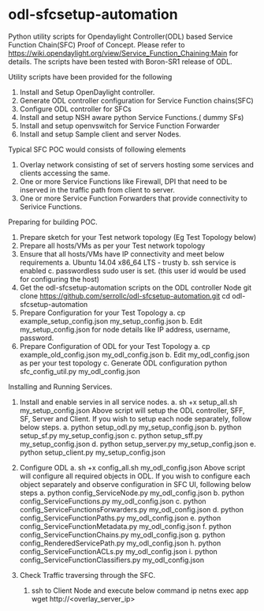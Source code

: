 # odl-sfcsetup-automation
Python utility scripts for Opendaylight Controller(ODL) based Service Function Chain(SFC) Proof of Concept.
Please refer to https://wiki.opendaylight.org/view/Service_Function_Chaining:Main for details.
The scripts have been tested with Boron-SR1 release of ODL.

Utility scripts have been provided for the following
1. Install and Setup OpenDaylight controller.
2. Generate ODL controller configuration for Service Function chains(SFC)
3. Configure ODL controller for SFCs
4. Install and setup  NSH aware python Service Functions.( dummy SFs)
5. Install and setup openvswitch for Service Function Forwarder
6. Install and setup Sample client and server Nodes.

Typical SFC POC would consists of following elements

1. Overlay network consisting of set of servers hosting some services and clients accessing the same.
2. One or more Service Functions like Firewall, DPI that need to be inserved in the traffic path from client to server.
3. One or more Service Function Forwarders that provide connectivity to Serivice Functions.

Preparing for building POC.

1. Prepare sketch for your Test network topology (Eg Test Topology below)
2. Prepare all hosts/VMs as per your Test network topology
3. Ensure that all hosts/VMs have IP connectivity and meet below requirements
    a. Ubuntu 14.04 x86_64 LTS - trusty
    b. ssh service is enabled
    c. passwordless sudo user is set. (this user id would be used for configuring the host)
4. Get the odl-sfcsetup-automation scripts on the ODL controller Node
     git clone https://github.com/serrollc/odl-sfcsetup-automation.git
     cd odl-sfcsetup-automation
6. Prepare Configuration for your Test Topology 
    a. cp example_setup_config.json my_setup_config.json
    b. Edit my_setup_config.json for node details like IP address, username, password.
7. Prepare Configuration of ODL for your Test Topology
    a. cp example_old_config.json my_odl_config.json
    b. Edit my_odl_config.json as per your test topology
    c. Generate ODL configuration 
       python sfc_config_util.py my_odl_config.json

Installing and Running Services.

1. Install and enable servies in all service nodes.
   a. sh +x setup_all.sh my_setup_config.json
      Above script will setup the ODL controller, SFF, SF, Server and Client.
      If you wish to setup each node separately, follow below steps.
      a. python setup_odl.py my_setup_config.json
      b. python setup_sf.py my_setup_config.json
      c. python setup_sff.py my_setup_config.json
      d. python setup_server.py my_setup_config.json
      e. python setup_client.py my_setup_config.json

2. Configure ODL 
    a. sh +x config_all.sh my_odl_config.json 
    Above script will configure all required objects in ODL. If you wish to configure
    each object separately and observe configuration in SFC UI, following below steps
    a. python config_ServiceNode.py my_odl_config.json
    b. python config_ServiceFunctions.py my_odl_config.json
    c. python config_ServiceFunctionsForwarders.py my_odl_config.json
    d. python config_ServiceFunctionPaths.py   my_odl_config.json
    e. python config_ServiceFunctionMetadata.py my_odl_config.json
    f. python config_ServiceFunctionChains.py  my_odl_config.json
    g. python config_RenderedServicePath.py    my_odl_config.json
    h. python config_ServiceFunctionACLs.py    my_odl_config.json
    i. python config_ServiceFunctionClassifiers.py my_odl_config.json

3. Check Traffic traversing through the SFC.
   1. ssh to Client Node and execute below command
      ip netns exec app wget http://<overlay_server_ip> 

